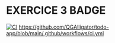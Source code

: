 # EXERCICE 3 BADGE

[![CI](https://github.com/QGAlligator/todo-app/actions/workflows/ci.yml/badge.svg?branch=dev)](https://github.com/QGAlligator/todo-app/actions/workflows/ci.yml)
https://github.com/QGAlligator/todo-app/blob/main/.github/workflows/ci.yml
